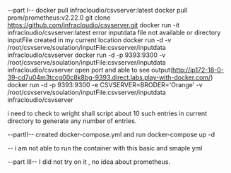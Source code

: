 --part I--
docker pull infracloudio/csvserver:latest
docker pull prom/prometheus:v2.22.0
git clone https://github.com/infracloudio/csvserver.git
docker run -it infracloudio/csvserver:latest
error inputdata file not available or directory
inputFile created in my current location
docker run -d -v /root/csvserve/soulation/inputFile:csvserver/inputdata infracloudio/csvserver
docker run -d -p 9393:9300 -v /root/csvserve/soulation/inputFile:csvserver/inputdata infracloudio/csvserver
open port and able to see output(http://ip172-18-0-39-cd7u04m3tccg00c8k8bg-9393.direct.labs.play-with-docker.com/)
docker run -d -p 9393:9300 -e CSVSERVER=BRODER='Orange' -v /root/csvserve/soulation/inputFile:csvserver/inputdata infracloudio/csvserver

 i need to check to wright shall script about  10 such entries in current directory to generate any number of entries.

--partII--
created docker-compose.yml
and run docker-compose up -d

-- i am not able to run the container with this basic and smaple  yml  

--part III--
I did not try on it , no idea about prometheus.

